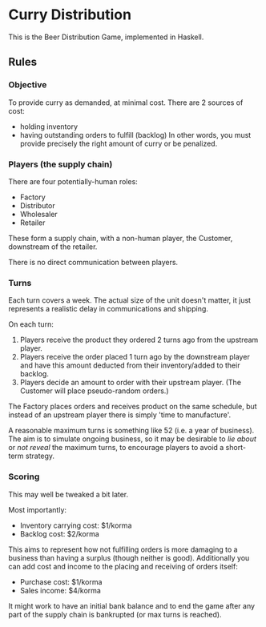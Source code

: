 # Curry Distribution

This is the Beer Distribution Game, implemented in Haskell.

## Rules

### Objective
To provide curry as demanded, at minimal cost. There are 2 sources of cost:
* holding inventory
* having outstanding orders to fulfill (backlog)
In other words, you must provide precisely the right amount of curry or be penalized.

### Players (the supply chain)
There are four potentially-human roles:

* Factory
* Distributor
* Wholesaler
* Retailer

These form a supply chain, with a non-human player, the Customer, downstream of the retailer.

There is no direct communication between players.

### Turns
Each turn covers a week. The actual size of the unit doesn't matter, it just represents a realistic delay in communications and shipping.

On each turn:
1. Players receive the product they ordered 2 turns ago from the upstream player.
2. Players receive the order placed 1 turn ago by the downstream player and have this amount deducted from their inventory/added to their backlog.
3. Players decide an amount to order with their upstream player. (The Customer will place pseudo-random orders.)

The Factory places orders and receives product on the same schedule, but instead of an upstream player there is simply 'time to manufacture'.

A reasonable maximum turns is something like 52 (i.e. a year of business). The aim is to simulate ongoing business, so it may be desirable to _lie about_ or _not reveal_ the maximum turns, to encourage players to avoid a short-term strategy.

### Scoring
This may well be tweaked a bit later.

Most importantly:
* Inventory carrying cost: $1/korma
* Backlog cost: $2/korma

This aims to represent how not fulfilling orders is more damaging to a business than having a surplus (though neither is good). Additionally you can add cost and income to the placing and receiving of orders itself:

* Purchase cost: $1/korma
* Sales income: $4/korma

It might work to have an initial bank balance and to end the game after any part of the supply chain is bankrupted (or max turns is reached).
